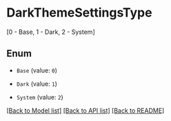 # DarkThemeSettingsType

[0 - Base, 1 - Dark, 2 - System]

## Enum

* `Base` (value: `0`)

* `Dark` (value: `1`)

* `System` (value: `2`)

[[Back to Model list]](../README.md#documentation-for-models) [[Back to API list]](../README.md#documentation-for-api-endpoints) [[Back to README]](../README.md)


